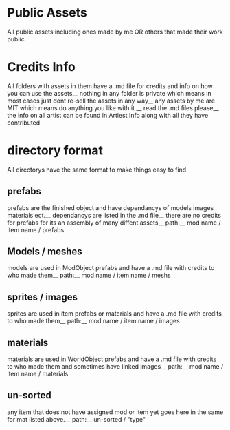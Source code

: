 # Public Assets
All public assets including ones made by me OR others that made their work public
# Credits Info
All folders with assets in them have a .md file for credits and info on how you can use the assets__
nothing in any folder is private which means in most cases just dont re-sell the assets in any way__
any assets by me are MIT which means do anything you like with it __
read the .md files please__
the info on all artist can be found in Artiest Info along with all they have contributed
# directory format
All directorys have the same format to make things easy to find.
## prefabs
prefabs are the finished object and have dependancys of models images materials ect.__
dependancys are listed in the .md file__
there are no credits for prefabs for its an assembly of many diffent assets__
path:__
mod name / item name / prefabs
## Models / meshes
models are used in ModObject prefabs and have a .md file with credits to who made them__
path:__
mod name / item name / meshs
## sprites / images
sprites are used in item prefabs or materials and have a .md file with credits to who made them__
path:__
mod name / item name / images
## materials
materials are used in WorldObject prefabs and have a .md file with credits to who made them and sometimes have linked images__
path:__
mod name / item name / materials
## un-sorted
any item that does not have assigned mod or item yet goes here in the same for mat listed above.__
path:__
un-sorted / "type"